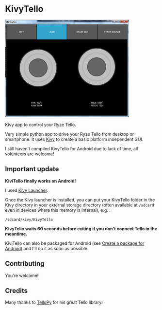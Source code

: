 # KivyTello

![Screenshot](KiviTello.png?raw=true "Screenshot")

Kivy app to control your Ryze Tello.

Very simple python app to drive your Ryze Tello from desktop or smartphone.
It uses [Kivy](https://kivy.org) to create a basic platform independent GUI.

I still haven't compiled KivyTello for Android due to lack of time,
all volunteers are welcome!

## Important update

**KiviTello finally works on Android!**

I used [Kivy Launcher](https://play.google.com/store/apps/details?id=org.kivy.pygame&hl=en).

Once the Kivy launcher is installed, you can put your KivyTello
folder in the Kivy directory in your external storage directory
(often available at `/sdcard` even in devices where this memory
is internal), e.g. :

    /sdcard/kivy/KivyTello

**KivyTello waits 60 seconds before exiting if you don't connect Tello in the meantime.**

KiviTello can also be packaged for Android (see [Create a package for Android](https://kivy.org/docs/guide/packaging-android.html#)) and I'll do it as soon as possible.

## Contributing

You're welcome!

## Credits

Many thanks to [TelloPy](https://github.com/hanyazou/TelloPy) for his great Tello library!
